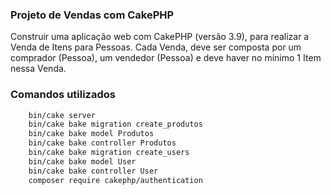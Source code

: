 ### Projeto de Vendas com CakePHP

Construir uma aplicação web com CakePHP (versão 3.9), para realizar a Venda
de Itens para Pessoas. Cada Venda, deve ser composta por um comprador (Pessoa), um
vendedor (Pessoa) e deve haver no mínimo 1 Item nessa Venda.

### Comandos utilizados
```bash
    bin/cake server
    bin/cake bake migration create_produtos
    bin/cake bake model Produtos
    bin/cake bake controller Produtos
    bin/cake bake migration create_users
    bin/cake bake model User
    bin/cake bake controller User
    composer require cakephp/authentication
```
